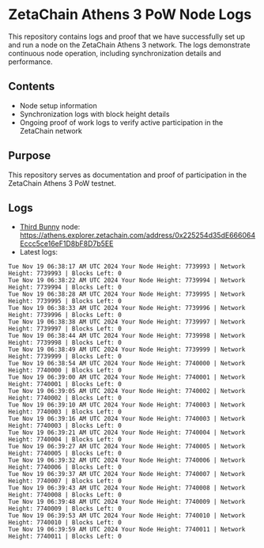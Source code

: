# ZetaChain Athens 3 PoW Node Logs
This repository contains logs and proof that we have successfully set up and run a node on the ZetaChain Athens 3 network. The logs demonstrate continuous node operation, including synchronization details and performance.

## Contents
- Node setup information
- Synchronization logs with block height details
- Ongoing proof of work logs to verify active participation in the ZetaChain network

## Purpose
This repository serves as documentation and proof of participation in the ZetaChain Athens 3 PoW testnet.

## Logs

- [Third Bunny](https://thirdbunny.xyz/) node: https://athens.explorer.zetachain.com/address/0x225254d35dE666064Eccc5ce16eF1D8bF8D7b5EE
- Latest logs:
```
Tue Nov 19 06:38:17 AM UTC 2024 Your Node Height: 7739993 | Network Height: 7739993 | Blocks Left: 0
Tue Nov 19 06:38:22 AM UTC 2024 Your Node Height: 7739994 | Network Height: 7739994 | Blocks Left: 0
Tue Nov 19 06:38:28 AM UTC 2024 Your Node Height: 7739995 | Network Height: 7739995 | Blocks Left: 0
Tue Nov 19 06:38:33 AM UTC 2024 Your Node Height: 7739996 | Network Height: 7739996 | Blocks Left: 0
Tue Nov 19 06:38:38 AM UTC 2024 Your Node Height: 7739997 | Network Height: 7739997 | Blocks Left: 0
Tue Nov 19 06:38:44 AM UTC 2024 Your Node Height: 7739998 | Network Height: 7739998 | Blocks Left: 0
Tue Nov 19 06:38:49 AM UTC 2024 Your Node Height: 7739999 | Network Height: 7739999 | Blocks Left: 0
Tue Nov 19 06:38:54 AM UTC 2024 Your Node Height: 7740000 | Network Height: 7740000 | Blocks Left: 0
Tue Nov 19 06:39:00 AM UTC 2024 Your Node Height: 7740001 | Network Height: 7740001 | Blocks Left: 0
Tue Nov 19 06:39:05 AM UTC 2024 Your Node Height: 7740002 | Network Height: 7740002 | Blocks Left: 0
Tue Nov 19 06:39:10 AM UTC 2024 Your Node Height: 7740003 | Network Height: 7740003 | Blocks Left: 0
Tue Nov 19 06:39:16 AM UTC 2024 Your Node Height: 7740003 | Network Height: 7740003 | Blocks Left: 0
Tue Nov 19 06:39:21 AM UTC 2024 Your Node Height: 7740004 | Network Height: 7740004 | Blocks Left: 0
Tue Nov 19 06:39:27 AM UTC 2024 Your Node Height: 7740005 | Network Height: 7740005 | Blocks Left: 0
Tue Nov 19 06:39:32 AM UTC 2024 Your Node Height: 7740006 | Network Height: 7740006 | Blocks Left: 0
Tue Nov 19 06:39:37 AM UTC 2024 Your Node Height: 7740007 | Network Height: 7740007 | Blocks Left: 0
Tue Nov 19 06:39:43 AM UTC 2024 Your Node Height: 7740008 | Network Height: 7740008 | Blocks Left: 0
Tue Nov 19 06:39:48 AM UTC 2024 Your Node Height: 7740009 | Network Height: 7740009 | Blocks Left: 0
Tue Nov 19 06:39:53 AM UTC 2024 Your Node Height: 7740010 | Network Height: 7740010 | Blocks Left: 0
Tue Nov 19 06:39:59 AM UTC 2024 Your Node Height: 7740011 | Network Height: 7740011 | Blocks Left: 0
```
